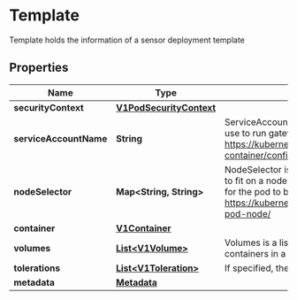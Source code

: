 

# Template

Template holds the information of a sensor deployment template
## Properties

Name | Type | Description | Notes
------------ | ------------- | ------------- | -------------
**securityContext** | [**V1PodSecurityContext**](V1PodSecurityContext.md) |  |  [optional]
**serviceAccountName** | **String** | ServiceAccountName is the name of the ServiceAccount to use to run gateway pod. More info: https://kubernetes.io/docs/tasks/configure-pod-container/configure-service-account/ |  [optional]
**nodeSelector** | **Map&lt;String, String&gt;** | NodeSelector is a selector which must be true for the pod to fit on a node. Selector which must match a node&#39;s labels for the pod to be scheduled on that node. More info: https://kubernetes.io/docs/concepts/configuration/assign-pod-node/ |  [optional]
**container** | [**V1Container**](V1Container.md) |  |  [optional]
**volumes** | [**List&lt;V1Volume&gt;**](V1Volume.md) | Volumes is a list of volumes that can be mounted by containers in a workflow. |  [optional]
**tolerations** | [**List&lt;V1Toleration&gt;**](V1Toleration.md) | If specified, the pod&#39;s tolerations. |  [optional]
**metadata** | [**Metadata**](Metadata.md) |  |  [optional]



